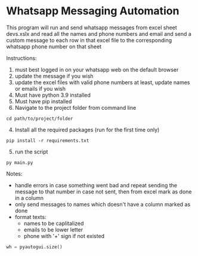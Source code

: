 # Whatsapp Messaging Automation


This program will run and send whatsapp messages from excel sheet devs.xslx and read all the names and phone numbers and email and send a custom message to each row in that excel file to the corresponding whatsapp phone number on that sheet


Instructions:

1. must best logged in on your whatsapp web on the default browser
2. update the message if you wish
3. update the excel files with valid phone numbers at least, update names or emails if you wish 
4. Must have python 3.9 installed 
5. Must have pip installed
6. Navigate to the project folder from command line
```commandline
cd path/to/project/folder
```
4. Install all the required packages (run for the first time only)

```commandline
pip install -r requirements.txt
```
5. run the script
```commandline
py main.py
```

Notes:
- handle errors in case something went bad and repeat sending the message to that number in case not sent, then from excel mark as done in a column
- only send messages to names which doesn't have a column marked as done
- format texts:
  - names to be caplitalized 
  - emails to be lower letter
  - phone with '+' sign if not existed



```python 
wh = pyautogui.size()
```